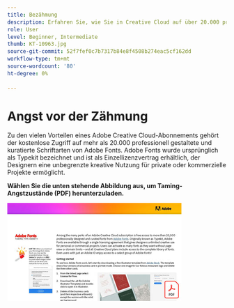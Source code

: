 ```yaml
---
title: Bezähmung
description: Erfahren Sie, wie Sie in Creative Cloud auf über 20.000 professionell gestaltete Schriftarten zugreifen und diese verwenden.
role: User
level: Beginner, Intermediate
thumb: KT-10963.jpg
source-git-commit: 52f7fef0c7b7317b84e8f4508b274eac5cf162dd
workflow-type: tm+mt
source-wordcount: '80'
ht-degree: 0%

---
```


# Angst vor der Zähmung

Zu den vielen Vorteilen eines Adobe Creative Cloud-Abonnements gehört der kostenlose Zugriff auf mehr als 20.000 professionell gestaltete und kuratierte Schriftarten von Adobe Fonts. Adobe Fonts wurde ursprünglich als Typekit bezeichnet und ist als Einzellizenzvertrag erhältlich, der Designern eine unbegrenzte kreative Nutzung für private oder kommerzielle Projekte ermöglicht.

**Wählen Sie die unten stehende Abbildung aus, um Taming-Angstzustände (PDF) herunterzuladen.**

[![Tutorialbild Schrift](assets/TamingTypeAnxiety_400.jpg)](assets/TamingTypeAnxiety.pdf)
